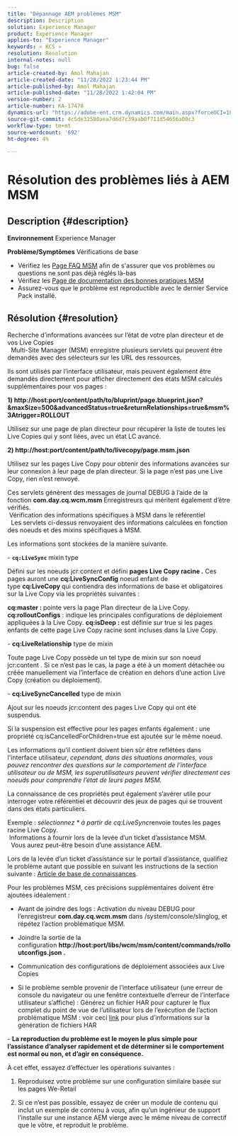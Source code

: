```yaml
---
title: "Dépannage AEM problèmes MSM"
description: Description
solution: Experience Manager
product: Experience Manager
applies-to: "Experience Manager"
keywords: « KCS »
resolution: Resolution
internal-notes: null
bug: false
article-created-by: Amol Mahajan
article-created-date: "11/28/2022 1:23:44 PM"
article-published-by: Amol Mahajan
article-published-date: "11/28/2022 1:42:04 PM"
version-number: 2
article-number: KA-17478
dynamics-url: "https://adobe-ent.crm.dynamics.com/main.aspx?forceUCI=1&pagetype=entityrecord&etn=knowledgearticle&id=985a0ddf-1f6f-ed11-9561-6045bd006a22"
source-git-commit: 4c5de32580aea7d6d7c39aab0f711d54656a00c3
workflow-type: tm+mt
source-wordcount: '692'
ht-degree: 4%

---
```


# Résolution des problèmes liés à AEM MSM

## Description {#description}

<b>Environnement</b>
Experience Manager


<b>Problème/Symptômes</b>
Vérifications de base



- Vérifiez les [Page FAQ MSM](https://helpx.adobe.com/experience-manager/kb/index/msm_faq.html) afin de s&#39;assurer que vos problèmes ou questions ne sont pas déjà réglés là-bas
- Vérifiez les [Page de documentation des bonnes pratiques MSM](https://experienceleague.adobe.com/docs/experience-manager-65/administering/introduction/msm-best-practices.html?lang=en)
- Assurez-vous que le problème est reproductible avec le dernier Service Pack installé.



## Résolution {#resolution}

Recherche d’informations avancées sur l’état de votre plan directeur et de vos Live Copies<br> 
Multi-Site Manager (MSM) enregistre plusieurs servlets qui peuvent être demandés avec des sélecteurs sur les URL des ressources.

Ils sont utilisés par l’interface utilisateur, mais peuvent également être demandés directement pour afficher directement des états MSM calculés supplémentaires pour vos pages :

<b>1) http://host:port/content/path/to/bluprint/page.blueprint.json?&amp;maxSize=500&amp;advancedStatus=true&amp;returnRelationships=true&amp;msm%3Atrigger=ROLLOUT</b>

Utilisez sur une page de plan directeur pour récupérer la liste de toutes les Live Copies qui y sont liées, avec un état LC avancé.



<b>2) http://host:port/content/path/to/livecopy/page.msm.json</b>

Utilisez sur les pages Live Copy pour obtenir des informations avancées sur leur connexion à leur page de plan directeur.
Si la page n’est pas une Live Copy, rien n’est renvoyé.



Ces servlets génèrent des messages de journal DEBUG à l’aide de la fonction <b>com.day.cq.wcm.msm </b>Enregistreurs qui méritent également d’être vérifiés.
<br> Vérification des informations spécifiques à MSM dans le référentiel<br> 
Les servlets ci-dessus renvoyaient des informations calculées en fonction des noeuds et des mixins spécifiques à MSM.

Les informations sont stockées de la manière suivante.

- <b>`cq:LiveSync` </b>mixin<b> </b>type

Défini sur les noeuds jcr:content et défini <b>pages Live Copy racine .</b>
Ces pages auront une <b>cq:LiveSyncConfig</b> noeud enfant de type <b>cq:LiveCopy </b>qui contiendra des informations de base et obligatoires sur la Live Copy via les propriétés suivantes :

<b>cq:master : </b>pointe vers la page Plan directeur de la Live Copy.
<b>cq:rolloutConfigs</b> : indique les principales configurations de déploiement appliquées à la Live Copy.
<b>cq:isDeep : </b>est définie sur true si les pages enfants de cette page Live Copy racine sont incluses dans la Live Copy.



- <b>cq:LiveRelationship</b> type de mixin

Toute page Live Copy possède un tel type de mixin sur son noeud jcr:content .
Si ce n’est pas le cas, la page a été à un moment détachée ou créée manuellement via l’interface de création en dehors d’une action Live Copy (création ou déploiement).



- <b>cq:LiveSyncCancelled</b> type de mixin

Ajout sur les noeuds jcr:content des pages Live Copy qui ont été suspendus.

Si la suspension est effective pour les pages enfants également : une propriété cq:isCancelledForChildren=true est ajoutée sur le même noeud.



Les informations qu&#39;il contient doivent bien sûr être reflétées dans l&#39;interface utilisateur, *cependant, dans des situations anormales, vous pouvez rencontrer des questions sur le comportement de l’interface utilisateur ou de MSM, les superutilisateurs peuvent vérifier directement ces noeuds pour comprendre l’état de leurs pages MSM.*

La connaissance de ces propriétés peut également s’avérer utile pour interroger votre référentiel et découvrir des jeux de pages qui se trouvent dans des états particuliers.

Exemple : *sélectionnez \* à partir de cq:LiveSync*renvoie toutes les pages racine Live Copy.
<br> Informations à fournir lors de la levée d’un ticket d’assistance MSM.<br> 
Vous aurez peut-être besoin d’une assistance AEM.

Lors de la levée d’un ticket d’assistance sur le portail d’assistance, qualifiez le problème autant que possible en suivant les instructions de la section suivante : [Article de base de connaissances](https://helpx.adobe.com/cq/kb/how-to-fully-qualify-a-ticket.html).

Pour les problèmes MSM, ces précisions supplémentaires doivent être ajoutées idéalement :

- Avant de joindre des logs : Activation du niveau DEBUG pour l’enregistreur <b>com.day.cq.wcm.msm </b>dans /system/console/slinglog, et répétez l’action problématique MSM.

- Joindre la sortie de la configuration <b>http://host:port/libs/wcm/msm/content/commands/rolloutconfigs.json .</b>

- Communication des configurations de déploiement associées aux Live Copies

- Si le problème semble provenir de l’interface utilisateur (une erreur de console du navigateur ou une fenêtre contextuelle d’erreur de l’interface utilisateur s’affiche) : Générez un fichier HAR pour capturer le flux complet du point de vue de l’utilisateur lors de l’exécution de l’action problématique MSM : voir ceci [link](https://help.tenderapp.com/kb/troubleshooting-your-tender-site/generating-an-har-file) pour plus d’informations sur la génération de fichiers HAR

- <b>La reproduction du problème est le moyen le plus simple pour l’assistance d’analyser rapidement et de déterminer si le comportement est normal ou non, et d’agir en conséquence.</b>

À cet effet, essayez d’effectuer les opérations suivantes :

1) Reproduisez votre problème sur une configuration similaire basée sur les pages We-Retail

2) Si ce n’est pas possible, essayez de créer un module de contenu qui inclut un exemple de contenu à vous, afin qu’un ingénieur de support l’installe sur une instance AEM vierge avec le même niveau de correctif que le vôtre, et reproduit le problème.
